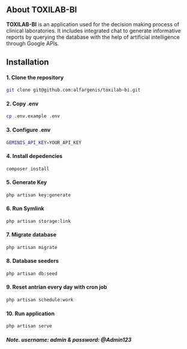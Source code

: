 ## About TOXILAB-BI

<b>TOXILAB-BI</b> is an application used for the decision making process of clinical laboratories. It includes integrated chat to generate informative reports by querying the database with the help of artificial intelligence through Google APIs.

## Installation

#### 1. Clone the repository

```sh
git clone git@github.com:alfargenis/toxilab-bi.git
```

#### 2. Copy .env

```sh
cp .env.example .env
```

#### 3. Configure .env

```sh
GEMINIS_API_KEY=YOUR_API_KEY

```

#### 4. Install depedencies

```sh
composer install
```

#### 5. Generate Key

```sh
php artisan key:generate
```

#### 6. Run Symlink

```sh
php artisan storage:link
```

#### 7. Migrate database

```sh
php artisan migrate
```

#### 8. Database seeders

```sh
php artisan db:seed
```

#### 9. Reset antrian every day with cron job

```sh
php artisan schedule:work
```

#### 10. Run application

```sh
php artisan serve
```
#### <i><b>Note. username: admin & password: @Admin123</b></i>